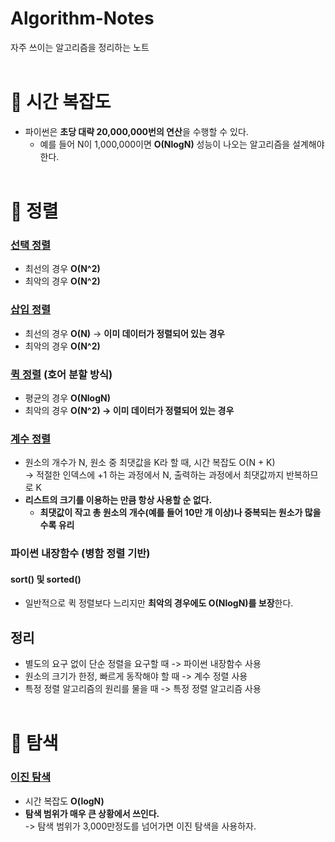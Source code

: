 # Algorithm-Notes
자주 쓰이는 알고리즘을 정리하는 노트 <br><br>

# 📌 시간 복잡도
* 파이썬은 **초당 대략 20,000,000번의 연산**을 수행할 수 있다.
  * 예를 들어 N이 1,000,000이면 **O(NlogN)** 성능이 나오는 알고리즘을 설계해야 한다. <br><br>

# 📌 정렬
### [선택 정렬](https://github.com/peeerr/Algorithm-Notes/blob/main/%EC%A0%95%EB%A0%AC/%EC%84%A0%ED%83%9D%20%EC%A0%95%EB%A0%AC.py)
* 최선의 경우 **O(N^2)**
* 최악의 경우 **O(N^2)**

### [삽입 정렬](https://github.com/peeerr/Algorithm-Notes/blob/main/%EC%A0%95%EB%A0%AC/%EC%82%BD%EC%9E%85%20%EC%A0%95%EB%A0%AC.py)
* 최선의 경우 **O(N)** -> **이미 데이터가 정렬되어 있는 경우**
* 최악의 경우 **O(N^2)**

### [퀵 정렬](https://github.com/peeerr/Algorithm-Notes/blob/main/%EC%A0%95%EB%A0%AC/%ED%80%B5%20%EC%A0%95%EB%A0%AC.py) (호어 분할 방식)
* 평균의 경우 **O(NlogN)**
* 최악의 경우 **O(N^2) -> 이미 데이터가 정렬되어 있는 경우**

### [계수 정렬](https://github.com/peeerr/Algorithm-Notes/blob/main/%EC%A0%95%EB%A0%AC/%EA%B3%84%EC%88%98%20%EC%A0%95%EB%A0%AC.py)
* 원소의 개수가 N, 원소 중 최댓값을 K라 할 때, 시간 복잡도 O(N + K)<br>
-> 적절한 인덱스에 +1 하는 과정에서 N, 출력하는 과정에서 최댓값까지 반복하므로 K
* **리스트의 크기를 이용하는 만큼 항상 사용할 순 없다.**
  * **최댓값이 작고 총 원소의 개수(예를 들어 10만 개 이상)나 중복되는 원소가 많을수록 유리**

### 파이썬 내장함수 (병함 정렬 기반)
#### sort() 및 sorted()
* 일반적으로 퀵 정렬보다 느리지만 **최악의 경우에도 O(NlogN)를 보장**한다.

## 정리
* 별도의 요구 없이 단순 정렬을 요구할 때 -> 파이썬 내장함수 사용
* 원소의 크기가 한정, 빠르게 동작해야 할 때 -> 계수 정렬 사용
* 특정 정렬 알고리즘의 원리를 물을 때 -> 특정 정렬 알고리즘 사용 <br><br>

# 📌 탐색
### [이진 탐색](https://github.com/peeerr/Algorithm-Notes/blob/main/%ED%83%90%EC%83%89/%EC%9D%B4%EC%A7%84%20%ED%83%90%EC%83%89.py)
* 시간 복잡도 **O(logN)**
* **탐색 범위가 매우 큰 상황에서 쓰인다.**<br>
-> 탐색 범위가 3,000만정도를 넘어가면 이진 탐색을 사용하자.
